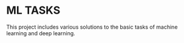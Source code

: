 # ML TASKS
This project includes various solutions to the basic tasks of machine learning and deep learning.
